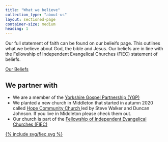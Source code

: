 ```yaml
---
title: "What we believe"
collection_type: "about-us"
layout: sectioned-page
container-size: medium
heading: 1
---
```


Our full statement of faith can be found on our belieifs page. This outlines what we believe about God, the bible and Jesus. Our beliefs are in line with the Fellowship of Independent Evangelical Churches (FIEC) statement of beliefs.

<div class="text-center">
  <a class="button accent-button" href="/beliefs/">Our Beliefs</a>
</div>

## We partner with
 
- We are a member of the <a class="external-black-icon" href="http://ygp.org.uk">Yorkshire Gospel Partnership (YGP) </a>
- We planted a new church in Middleton that started in autumn 2020 called <a class="external-black-icon" href="https://hopemiddleton.co.uk">Hope Community Church </a> led by Steve Walker and Duncan Johnson. If you live in Middleton please check them out.
- Our church is part of the <a class="external-black-icon" href="https://fiec.org.uk">Fellowship of Independent Evangelical Churches (FIEC) </a>

<div class="text-center">
  <a href="https://fiec.org.uk">{% include svg/fiec.svg %}</a>
</div>

